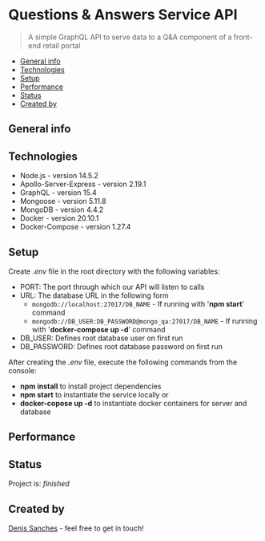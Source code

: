 # Questions & Answers Service API

> A simple GraphQL API to serve data to a Q&A component of a front-end retail portal

- [General info](#general-info)
- [Technologies](#technologies)
- [Setup](#setup)
- [Performance](#performance)
- [Status](#status)
- [Created by](#created-by)

## General info

## Technologies

- Node.js - version 14.5.2
- Apollo-Server-Express - version 2.19.1
- GraphQL - version 15.4
- Mongoose - version 5.11.8
- MongoDB - version 4.4.2
- Docker - version 20.10.1
- Docker-Compose - version 1.27.4

## Setup

Create _.env_ file in the root directory with the following variables:

- PORT: The port through which our API will listen to calls
- URL: The database URL in the following form
  - `mongodb://localhost:27017/DB_NAME` - If running with '**npm start**' command
  - `mongodb://DB_USER:DB_PASSWORD@mongo_qa:27017/DB_NAME` - If running with '**docker-compose up -d**' command
- DB_USER: Defines root database user on first run
- DB_PASSWORD: Defines root database password on first run

After creating the _.env_ file, execute the following commands from the console:

- **npm install** to install project dependencies
- **npm start** to instantiate the service locally
  or
- **docker-copose up -d** to instantiate docker containers for server and database

## Performance

## Status

Project is: _finished_

## Created by

[Denis Sanches](https://github.com/efir-tractatus) - feel free to get in touch!
